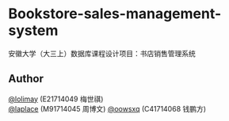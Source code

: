# Bookstore-sales-management-system
安徽大学（大三上）数据库课程设计项目：书店销售管理系统

## Author
[@lolimay](https://github.com/lolimay) (E21714049 梅世祺)  
[@laplace](https://github.com/CSGlobalOffensive) (M91714045 周博文)
[@oowsxq](https://github.com/oowsxq) (C41714068 钱鹏方)
